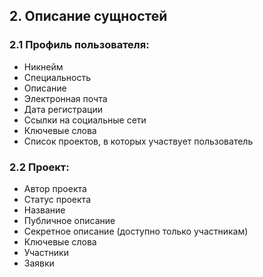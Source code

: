 ## 2. Описание сущностей

### 2.1 Профиль пользователя:
- Никнейм
- Специальность
- Описание
- Электронная почта
- Дата регистрации
- Ссылки на социальные сети
- Ключевые слова
- Список проектов, в которых участвует пользователь

### 2.2 Проект:
- Автор проекта
- Статус проекта
- Название
- Публичное описание
- Секретное описание (доступно только участникам)
- Ключевые слова
- Участники
- Заявки
